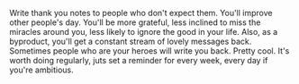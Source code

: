 Write thank you notes to people who don't expect them.
You'll improve other people's day. You'll be more grateful, less inclined to miss the miracles around you, less likely to ignore the good in your life.
Also, as a byproduct, you'll get a constant stream of lovely messages back. Sometimes people who are your heroes will write you back. Pretty cool.
It's worth doing regularly, juts set a reminder for every week, every day if you're ambitious.